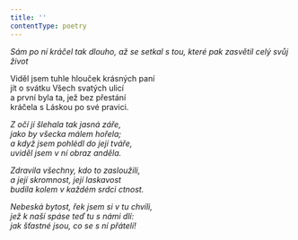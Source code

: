 ```yaml
---
title: ''
contentType: poetry
---
```


<section>

_Sám po ní kráčel tak dlouho, až se setkal s tou, které pak zasvětil celý svůj život_

</section>

<section>

Viděl jsem tuhle hlouček krásných paní  
jít o svátku Všech svatých ulicí  
a první byla ta, jež bez přestání  
kráčela s Láskou po své pravici.

_Z očí jí šlehala tak jasná záře,  
jako by všecka málem hořela;  
a když jsem pohlédl do její tváře,  
uviděl jsem v ní obraz anděla._

</section>

<section>

_Zdravila všechny, kdo to zasloužili,  
a její skromnost, její laskavost  
budila kolem v každém srdci ctnost._

</section>

<section>

_Nebeská bytost, řek jsem si v tu chvíli,  
jež k naší spáse teď tu s námi dlí:  
jak šťastné jsou, co se s ní přátelí!_

</section>
